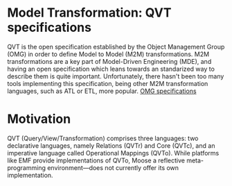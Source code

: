 # Model Transformation: QVT specifications
 QVT is the open specification established by the Object Management Group (OMG) in order to define Model to Model (M2M) transformations. M2M transformations are a key part of Model-Driven Engineering (MDE), 
 and having an open specification which leans towards an standarized way to describe them is quite important. Unfortunately, there hasn't been too many tools implementing this specification, being other M2M transformation languages, such as ATL or ETL, more popular.
[OMG specifications](https://www.omg.org/spec/QVT/About-QVT/#companies)

# Motivation
QVT (Query/View/Transformation) comprises three languages: two declarative languages, namely Relations (QVTr) and Core (QVTc), and an imperative language called Operational Mappings (QVTo). While platforms like EMF provide implementations of QVTo, Moose a reflective meta-programming environment—does not currently offer its own implementation.

